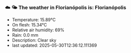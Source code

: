 ### ☁️ 🌤️  The weather in Florianópolis is: Florianópolis

- Temperature: 15.89°C
- On flesh: 15.34°C
- Relative air humidity: 69%
- Rain: 0.0 mm
- Description: Clear sky
- last updated: 2025-05-30T12:36:12.111369
